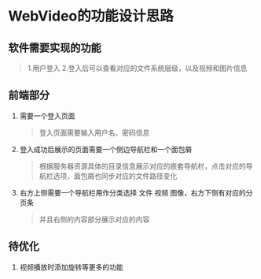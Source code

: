 # WebVideo的功能设计思路
## 软件需要实现的功能
> 1.用户登入
> 2.登入后可以查看对应的文件系统层级，以及视频和图片信息

## 前端部分
1. 需要一个登入页面
    >登入页面需要输入用户名、密码信息
2. 登入成功后展示的页面需要一个侧边导航栏和一个面包屑
   > 根据服务器资源具体的目录信息展示对应的嵌套导航栏，点击对应的导航栏选项，面包屑也同步对应的文件路径变化
3. 右方上侧需要一个导航栏用作分类选择 文件 视频 图像，右方下侧有对应的分页条
   > 并且右侧的内容部分展示对应的内容

## 待优化
1. 视频播放时添加旋转等更多的功能
